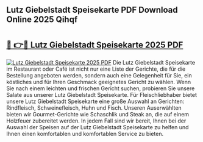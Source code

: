 ## Lutz Giebelstadt Speisekarte PDF Download Online 2025 Qihqf

# <h2><a href="http://gcb6he.nevu.top/?p=Lutz+Giebelstadt+Speisekarte">🔗 👉🔴 Lutz Giebelstadt Speisekarte 2025 PDF</a></h2>

[![Lutz Giebelstadt Speisekarte 2025 PDF](https://i.imgur.com/dBaPXMq.png)](http://gcb6he.nevu.top/?p=Lutz+Giebelstadt+Speisekarte)
Die Lutz Giebelstadt Speisekarte im Restaurant oder Café ist nicht nur eine Liste der Gerichte, die für die Bestellung angeboten werden, sondern auch eine Gelegenheit für Sie, ein köstliches und für Ihren Geschmack geeignetes Gericht zu wählen. Wenn Sie nach einem leichten und frischen Gericht suchen, probieren Sie unsere Salate aus unserer Lutz Giebelstadt Speisekarte. Für Fleischliebhaber bietet unsere Lutz Giebelstadt Speisekarte eine große Auswahl an Gerichten: Rindfleisch, Schweinefleisch, Huhn und Fisch. Unseren Auserwählten bieten wir Gourmet-Gerichte wie Schaschlik und Steak an, die auf einem Holzfeuer zubereitet werden. In jedem Fall sind wir bereit, Ihnen bei der Auswahl der Speisen auf der Lutz Giebelstadt Speisekarte zu helfen und Ihnen einen komfortablen und komfortablen Service zu bieten.
